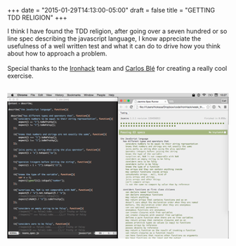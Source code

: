 +++
date = "2015-01-29T14:13:00-05:00"
draft = false
title = "GETTING TDD RELIGION"
+++

I think I have found the TDD religion, after going over a seven hundred or so line spec describing the javascript language, I know appreciate the usefulness of a well written test and what it can do to drive how you think about how to approach a problem.
<br>
<br>
Special thanks to the [Ironhack](http://www.ironhack.com/) team and [Carlos Blé](https://twitter.com/carlosble) for creating a really cool exercise.
<br>
<br>
<center><img src="/images/chtddpost.png"></center>
